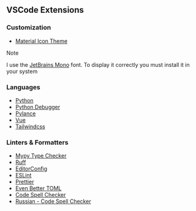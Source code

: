 ## VSCode Extensions

### Customization
- [Material Icon Theme](https://marketplace.visualstudio.com/items?itemName=PKief.material-icon-theme)

> [!note]
> I use the [JetBrains Mono](https://www.jetbrains.com/lp/mono/) font. To display it correctly you must install it in your system

### Languages
- [Python](https://marketplace.visualstudio.com/items?itemName=ms-python.python)
- [Python Debugger](https://marketplace.visualstudio.com/items?itemName=ms-python.debugpy)
- [Pylance](https://marketplace.visualstudio.com/items?itemName=ms-python.vscode-pylance)
- [Vue](https://marketplace.visualstudio.com/items?itemName=Vue.volar)
- [Tailwindcss](https://marketplace.visualstudio.com/items?itemName=bradlc.vscode-tailwindcss)
### Linters & Formatters
- [Mypy Type Checker](https://marketplace.visualstudio.com/items?itemName=ms-python.mypy-type-checker)
- [Ruff](https://marketplace.visualstudio.com/items?itemName=charliermarsh.ruff)
- [EditorConfig](https://marketplace.visualstudio.com/items?itemName=EditorConfig.EditorConfig)
- [ESLint](https://marketplace.visualstudio.com/items?itemName=dbaeumer.vscode-eslint)
- [Prettier](https://marketplace.visualstudio.com/items?itemName=esbenp.prettier-vscode)
- [Even Better TOML](https://marketplace.visualstudio.com/items?itemName=tamasfe.even-better-toml)
- [Code Spell Checker](https://marketplace.visualstudio.com/items?itemName=streetsidesoftware.code-spell-checker)
- [Russian - Code Spell Checker](https://marketplace.visualstudio.com/items?itemName=streetsidesoftware.code-spell-checker-russian)
